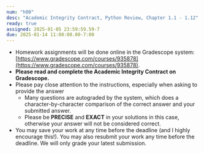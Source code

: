 ```yaml
---
num: "h00"
desc: "Academic Integrity Contract, Python Review, Chapter 1.1 - 1.12"
ready: true
assigned: 2025-01-05 23:59:59.59-7
due: 2025-01-14 11:00:00.00-7:00
---
```


* Homework assignments will be done online in the Gradescope system: [https://www.gradescope.com/courses/935878](https://www.gradescope.com/courses/935878).
* **Please read and complete the Academic Integrity Contract on Gradescope.**
* Please pay close attention to the instructions, especially when asking to provide the answer
	* Many questions are autograded by the system, which does a character-by-character comparison of the correct answer and your submitted answer.
	* Please be **PRECISE** and **EXACT** in your solutions in this case, otherwise your answer will not be considered correct.
* You may save your work at any time before the deadline (and I highly encourage this!). You may also resubmit your work any time before the deadline. We will only grade your latest submission.
